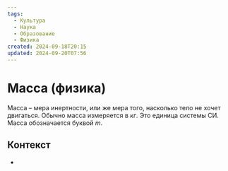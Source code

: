 ```yaml
---
tags:
  - Культура
  - Наука
  - Образование
  - Физика
created: 2024-09-18T20:15
updated: 2024-09-20T07:56
---
```

# Масса (физика)

Масса – мера инертности, или же мера того, насколько тело не хочет двигаться.
Обычно масса измеряется в *кг*. Это единица системы СИ.
Масса обозначается буквой $m$. 

## Контекст
- 

